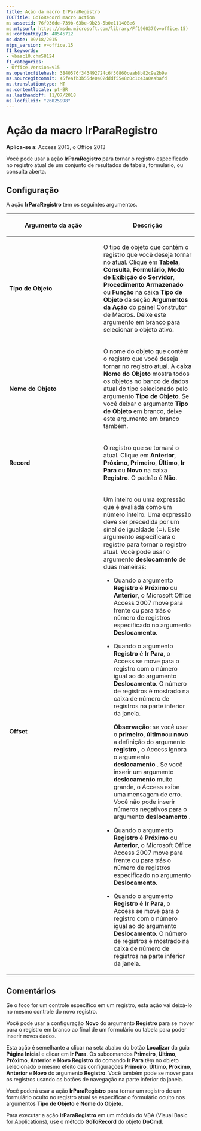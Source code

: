 ```yaml
---
title: Ação da macro IrParaRegistro
TOCTitle: GoToRecord macro action
ms:assetid: 76f936de-739b-63be-9b28-5b0e111408e6
ms:mtpsurl: https://msdn.microsoft.com/library/Ff196037(v=office.15)
ms:contentKeyID: 48545712
ms.date: 09/18/2015
mtps_version: v=office.15
f1_keywords:
- vbaac10.chm58124
f1_categories:
- Office.Version=v15
ms.openlocfilehash: 3840576f343492724c6f30860ceab8b82c9e2b9e
ms.sourcegitcommit: 45feafb3b55de0402dddf5548c0c1c43a0eabafd
ms.translationtype: MT
ms.contentlocale: pt-BR
ms.lasthandoff: 11/07/2018
ms.locfileid: "26025998"
---
```

# <a name="gotorecord-macro-action"></a>Ação da macro IrParaRegistro


**Aplica-se a**: Access 2013, o Office 2013

Você pode usar a ação **IrParaRegistro** para tornar o registro especificado no registro atual de um conjunto de resultados de tabela, formulário, ou consulta aberta.

## <a name="setting"></a>Configuração

A ação **IrParaRegistro** tem os seguintes argumentos.

<table>
<colgroup>
<col style="width: 50%" />
<col style="width: 50%" />
</colgroup>
<thead>
<tr class="header">
<th><p>Argumento da ação</p></th>
<th><p>Descrição</p></th>
</tr>
</thead>
<tbody>
<tr class="odd">
<td><p><strong>Tipo de Objeto</strong></p></td>
<td><p>O tipo de objeto que contém o registro que você deseja tornar no atual. Clique em <strong>Tabela</strong>, <strong>Consulta</strong>, <strong>Formulário</strong>, <strong>Modo de Exibição do Servidor</strong>, <strong>Procedimento Armazenado</strong> ou <strong>Função</strong> na caixa <strong>Tipo de Objeto</strong> da seção <strong>Argumentos da Ação</strong> do painel Construtor de Macros. Deixe este argumento em branco para selecionar o objeto ativo.</p></td>
</tr>
<tr class="even">
<td><p><strong>Nome do Objeto</strong></p></td>
<td><p>O nome do objeto que contém o registro que você deseja tornar no registro atual. A caixa <strong>Nome do Objeto</strong> mostra todos os objetos no banco de dados atual do tipo selecionado pelo argumento <strong>Tipo de Objeto</strong>. Se você deixar o argumento <strong>Tipo de Objeto</strong> em branco, deixe este argumento em branco também.</p></td>
</tr>
<tr class="odd">
<td><p><strong>Record</strong></p></td>
<td><p>O registro que se tornará o atual. Clique em <strong>Anterior</strong>, <strong>Próximo</strong>, <strong>Primeiro</strong>, <strong>Último</strong>, <strong>Ir Para</strong> ou <strong>Novo</strong> na caixa <strong>Registro</strong>. O padrão é <strong>Não</strong>.</p></td>
</tr>
<tr class="even">
<td><p><strong>Offset</strong></p></td>
<td><p>Um inteiro ou uma expressão que é avaliada como um número inteiro. Uma expressão deve ser precedida por um sinal de igualdade (<strong>=</strong>). Este argumento especificará o registro para tornar o registro atual. Você pode usar o argumento <strong>deslocamento</strong> de duas maneiras:</p>
<ul>
<li><p>Quando o argumento <strong>Registro</strong> é <strong>Próximo</strong> ou <strong>Anterior</strong>, o Microsoft Office Access 2007 move para frente ou para trás o número de registros especificado no argumento <strong>Deslocamento</strong>.</p></li>
<li><p>Quando o argumento <strong>Registro</strong> é <strong>Ir Para</strong>, o Access se move para o registro com o número igual ao do argumento <strong>Deslocamento</strong>. O número de registros é mostrado na caixa de número de registros na parte inferior da janela.</p>
<p><strong>Observação</strong>: se você usar o <strong>primeiro</strong>, <strong>último</strong>ou <strong>novo</strong> a definição do argumento <strong>registro</strong> , o Access ignora o argumento <strong>deslocamento</strong> . Se você inserir um argumento <strong>deslocamento</strong> muito grande, o Access exibe uma mensagem de erro. Você não pode inserir números negativos para o argumento <strong>deslocamento</strong> .</p></li>
<li><p>Quando o argumento <strong>Registro</strong> é <strong>Próximo</strong> ou <strong>Anterior</strong>, o Microsoft Office Access 2007 move para frente ou para trás o número de registros especificado no argumento <strong>Deslocamento</strong>.</p></li>
<li><p>Quando o argumento <strong>Registro</strong> é <strong>Ir Para</strong>, o Access se move para o registro com o número igual ao do argumento <strong>Deslocamento</strong>. O número de registros é mostrado na caixa de número de registros na parte inferior da janela.</p></li>
</ul>
</td>
</tr>
</tbody>
</table>


## <a name="remarks"></a>Comentários

Se o foco for um controle específico em um registro, esta ação vai deixá-lo no mesmo controle do novo registro.

Você pode usar a configuração **Novo** do argumento **Registro** para se mover para o registro em branco ao final de um formulário ou tabela para poder inserir novos dados.

Esta ação é semelhante a clicar na seta abaixo do botão **Localizar** da guia **Página Inicial** e clicar em **Ir Para**. Os subcomandos **Primeiro**, **Último**, **Próximo**, **Anterior** e **Novo Registro** do comando **Ir Para** têm no objeto selecionado o mesmo efeito das configurações **Primeiro**, **Último**, **Próximo**, **Anterior** e **Novo** do argumento **Registro**. Você também pode se mover para os registros usando os botões de navegação na parte inferior da janela.

Você poderá usar a ação **IrParaRegistro** para tornar um registro de um formulário oculto no registro atual se especificar o formulário oculto nos argumentos **Tipo de Objeto** e **Nome do Objeto**.

Para executar a ação **IrParaRegistro** em um módulo do VBA (Visual Basic for Applications), use o método **GoToRecord** do objeto **DoCmd**.

